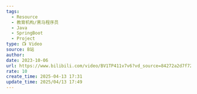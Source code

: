 ```yaml
---
tags:
  - Resource
  - 教育机构/黑马程序员
  - Java
  - SpringBoot
  - Project
type: 📺 Video
source: B站
author: 
date: 2023-10-06
url: https://www.bilibili.com/video/BV1TP411v7v6?vd_source=84272a2d7f72158b38778819be5bc6ad
rate: 10
create_time: 2025-04-13 17:31
update_time: 2025/04/13 17:49
---
```

